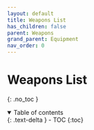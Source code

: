 ```yaml
---
layout: default
title: Weapons List
has_children: false
parent: Weapons
grand_parent: Equipment
nav_order: 0
---
```

# Weapons List
{: .no_toc }

<details open markdown="block">
  <summary>
    Table of contents
  </summary>
  {: .text-delta }
- TOC
{:toc}
</details>

